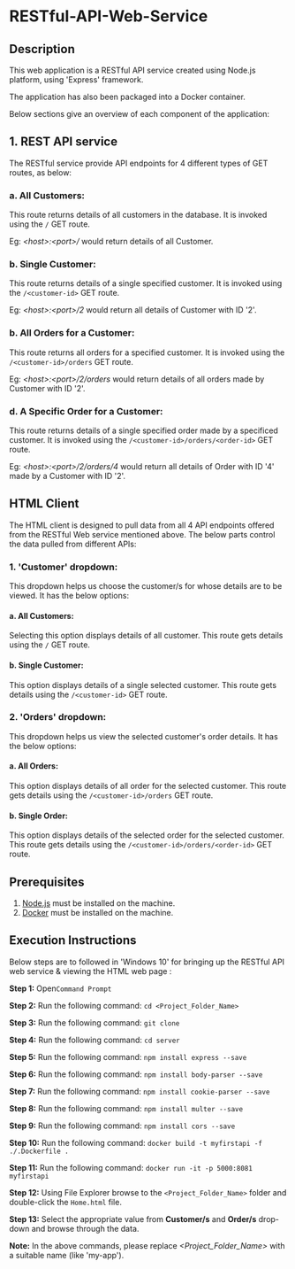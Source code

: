 # RESTful-API-Web-Service



## Description

This web application is a RESTful API service created using Node.js platform, using 'Express' framework.

The application has also been packaged into a Docker container.

Below sections give an overview of each component of the application:

## 1. REST API service

The RESTful service provide API endpoints for 4 different types of GET routes, as below:

### a. All Customers:
  This route returns details of all customers in the database.
  It is invoked using the ```/``` GET route.
  
  Eg: *&lt;host&gt;:&lt;port&gt;/* would return details of all Customer.
  
### b. Single Customer:
  This route returns details of a single specified customer.
  It is invoked using the ```/<customer-id>``` GET route.
  
  Eg: *&lt;host&gt;:&lt;port&gt;/2* would return all details of Customer with ID '2'.
  
### b. All Orders for a Customer:
  This route returns all orders for a specified customer.
  It is invoked using the ```/<customer-id>/orders``` GET route.
  
  Eg: *&lt;host&gt;:&lt;port&gt;/2/orders* would return details of all orders made by Customer with ID '2'.
  
### d. A Specific Order for a Customer:
  This route returns details of a single specified order made by a specificed customer.
  It is invoked using the ```/<customer-id>/orders/<order-id>``` GET route.
  
  Eg: *&lt;host&gt;:&lt;port&gt;/2/orders/4* would return all details of Order with ID '4' made by a Customer with ID '2'.


## HTML Client

The HTML client is designed to pull data from all 4 API endpoints offered from the RESTful Web service mentioned above.
The below parts control the data pulled from different APIs:

### 1. 'Customer' dropdown:
This dropdown helps us choose the customer/s for whose details are to be viewed.
It has the below options:

#### a. All Customers:
Selecting this option displays details of all customer.
This route gets details using the ```/``` GET route.

#### b. Single Customer:
This option displays details of a single selected customer.
This route gets details using the ```/<customer-id>``` GET route.

### 2. 'Orders' dropdown:
This dropdown helps us view the selected customer's order details.
It has the below options:

#### a. All Orders:
This option displays details of all order for the selected customer.
This route gets details using the ```/<customer-id>/orders``` GET route.

#### b. Single Order:
This option displays details of the selected order for the selected customer.
This route gets details using the ```/<customer-id>/orders/<order-id>``` GET route.


## Prerequisites

1. [Node.js](https://nodejs.org/en/download/) must be installed on the machine.
2. [Docker]() must be installed on the machine.


## Execution Instructions

Below steps are to followed in 'Windows 10' for bringing up the RESTful API web service & viewing the HTML web page :

**Step 1:**  Open```Command Prompt```

**Step 2:**  Run the following command: ```cd <Project_Folder_Name>```

**Step 3:**  Run the following command: ```git clone ```

**Step 4:**  Run the following command: ```cd server```

**Step 5:**  Run the following command: ```npm install express --save```

**Step 6:**  Run the following command: ```npm install body-parser --save```

**Step 7:**  Run the following command: ```npm install cookie-parser --save```

**Step 8:**  Run the following command: ```npm install multer --save```

**Step 9:**  Run the following command: ```npm install cors --save```

**Step 10:**  Run the following command: ```docker build -t myfirstapi -f ./.Dockerfile .```

**Step 11:**  Run the following command: ```docker run -it -p 5000:8081 myfirstapi```

**Step 12:** Using File Explorer browse to the ```<Project_Folder_Name>``` folder and double-click the ```Home.html``` file.

**Step 13:** Select the appropriate value from **Customer/s** and **Order/s** drop-down and browse through the data.

**Note:** In the above commands, please replace *<Project_Folder_Name>* with a suitable name (like 'my-app').

